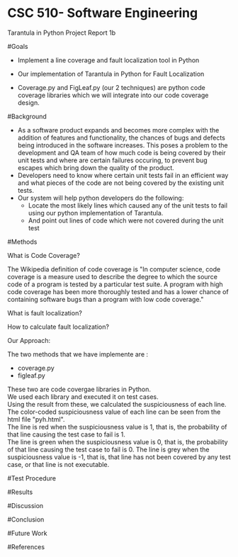 # CSC 510- Software Engineering
Tarantula in Python
Project Report 1b

#Goals

  * Implement a line coverage and fault localization tool in Python

  * Our implementation of Tarantula in Python for Fault Localization

  * Coverage.py and FigLeaf.py (our 2 techniques) are python code coverage libraries which we will integrate into our code coverage design.



#Background

  * As a software product expands and becomes more complex with the addition of features and functionality, the chances of bugs and defects being introduced in the software increases. This poses a problem to the development and QA team of how much code is being covered by their unit tests and where are certain failures occuring, to prevent bug escapes which bring down the quality of the product.
  * Developers need to know where certain unit tests fail in an efficient way and what pieces of the code are not being covered by the existing unit tests.  
  * Our system will help python developers do the following:  
      - Locate the most likely lines which caused any of the unit tests to fail using our python implementation of Tarantula.
      - And point out lines of code which were not covered during the unit test


#Methods

What is Code Coverage?  

The Wikipedia definition of code coverage  is "In computer science, code coverage is a measure used to describe the degree to which the source code of a program is tested by a particular test suite. A program with high code coverage has been more thoroughly tested and has a lower chance of containing software bugs than a program with low code coverage."  



What is fault localization?

How to calculate fault localization?

Our Approach:  

The two methods that we have implemente are :  
 - coverage.py
 - figleaf.py
 
These two are code covergae libraries in Python.  
We used each library and executed it on test cases.  
Using the result from these, we calculated the suspiciousness of each line.  
The color-coded suspiciousness value of each line can be seen from the html file "pyh.html".  
The line is red when the suspiciousness value is 1, that is, the probability of that line causing the test case to fail is 1.   
The line is green when the suspiciousness value is 0, that is, the probability of that line causing the test case to fail is 0. 
The line is grey when the suspiciousness value is -1, that is, that line has not been covered by any test case, or that line is not executable.   


#Test Procedure


#Results

#Discussion

#Conclusion

#Future Work

#References


